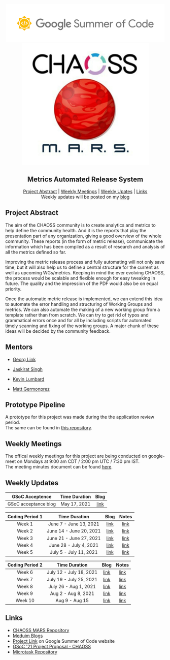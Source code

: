 <div align="center">
    <a href="https://summerofcode.withgoogle.com/projects/#6676319141625856"><img src="assets/gsoc_logo.png" width="500" alt="gsoc logo"></a> <br>
    <a href="https://github.com/chaoss/mars"><img src="assets/MARS.jpg" width="400" alt="gsoc logo"></a> <br>
    <h2>
        Metrics Automated Release System 
    </h2>
	<a href="#project-abstract">Project Abstract</a> |
    <a href="#weekly-meetings">Weekly Meetings</a> |
    <a href="#weekly-updates">Weekly Upates</a> |
    <a href="#links">Links</a>
    <br>
    Weekly updates will be posted on my <a href="https://medium.com/@ritik18406">blog</a>
</div>

## Project Abstract

The aim of the CHAOSS community is to create analytics and metrics to help define the community health. And it is the reports that play the presentation part of any organization, giving a good overview of the whole community. These reports (in the form of metric release), communicate the information which has been compiled as a result of research and analysis of all the metrics defined so far.

Improving the metric release process and fully automating will not only save time, but it will also help us to define a central structure for the current as well as upcoming WGs/metrics. Keeping in mind the ever evolving CHAOSS, the process would be scalable and flexible enough for easy tweaking in future. The quality and the impression of the PDF would also be on equal priority.

Once the automatic metric release is implemented, we can extend this idea to automate the error handling and structuring of Working Groups and metrics. We can also automate the making of a new working group from a template rather than from scratch. We can try to get rid of typos and grammatical errors once and for all by including scripts for automated timely scanning and fixing of the working groups. A major chunk of these ideas will be decided by the community feedback.

## Mentors

* [Georg Link](https://github.com/georgLink)

* [Jaskirat Singh](https://github.com/jaskiratsingh2000)

* [Kevin Lumbard](https://github.com/klumb)

* [Matt Germonprez](https://github.com/germonprez)

## Prototype Pipeline

A prototype for this project was made during the the application review period. \
The same can be found in [this repository](https://github.com/ritik-malik/prototype-pipeline).

## Weekly Meetings

The offical weekly meetings for this project are being conducted on google-meet on Mondays at 9:00 am CDT / 2:00 pm UTC / 7:30 pm IST. \
The meeting minutes document can be found [here](https://docs.google.com/document/d/16SMMgMPzB1fz_On3KwGUI-Y3CrNwYnIgc-Avtj3JJ08/edit).

## Weekly Updates

| GSoC Acceptence | Time Duration | Blog |
| :-------------: | :--: | :--: |
| GSoC acceptance blog | May 17, 2021 | [link](https://ritik18406.medium.com/a-new-expedition-awaits-gsoc-21-639fc117e5a0) |


| Coding Period 1 | Time Duration | Blog |  Notes |
| :-------------: | :--: | :--: |  :---: |
| Week 1 | June 7  - June 13, 2021 | [link](https://ritik18406.medium.com/coding-period-1-week-1-e9ab9078d2d7) | [link](meetings/Coding_Period_1/week_1.md) |
| Week 2 | June 14 - June 20, 2021 | [link](https://ritik18406.medium.com/coding-period-1-week-2-9e65bca8c368) | [link](meetings/Coding_Period_1/week_2.md) |
| Week 3 | June 21 - June 27, 2021 | [link](https://ritik18406.medium.com/coding-period-1-week-3-f7f715f8f200) | [link](meetings/Coding_Period_1/week_3.md) |
| Week 4 | June 28 - July 4,  2021 | [link](https://ritik18406.medium.com/coding-period-1-week-4-11c9d4daeebc) | [link](meetings/Coding_Period_1/week_4.md) |
| Week 5 | July 5  - July 11, 2021 | [link](https://ritik18406.medium.com/coding-period-1-week-5-1d64c433a929) | [link](meetings/Coding_Period_1/week_5.md) |

| Coding Period 2 | Time Duration | Blog |  Notes |
| :-------------: | :--: | :--: |  :---: |
| Week 6  | July 12 - July 18, 2021 | [link](https://ritik18406.medium.com/coding-period-2-week-6-95fa52118ff4) | [link](meetings/Coding_Period_2/week_6.md) |
| Week 7  | July 19 - July 25, 2021 | [link](https://ritik18406.medium.com/coding-period-2-week-7-a0d498054184) | [link](meetings/Coding_Period_2/week_7.md) |
| Week 8  | July 26 - Aug 1, 2021   | [link](https://ritik18406.medium.com/coding-period-2-week-8-12e22d54b323) | [link](meetings/Coding_Period_2/week_8.md) |
| Week 9  | Aug 2 - Aug 8, 2021 | [link](https://ritik18406.medium.com/coding-period-2-week-9-fe703084df3e) | [link](meetings/Coding_Period_2/week_9.md) |
| Week 10 | Aug 9 - Aug 15 | [link](https://ritik18406.medium.com/coding-period-2-week-10-433cf5b98d3c) | [link](meetings/Coding_Period_2/week_10.md) |


## Links

* [CHAOSS MARS Repository](https://github.com/chaoss/mars)
* [Meduim Blogs](https://ritik18406.medium.com/)
* [Project Link](https://summerofcode.withgoogle.com/projects/#6676319141625856) on Google Summer of Code website
* [GSoC '21 Project Proposal - CHAOSS](https://drive.google.com/file/d/1HJ2tHSVkZ3TJQUNDrmucDKkGXSVLQlr1/view?usp=sharing)
* [Microtask Repository](github.com/ritik-malik/microtasks)
